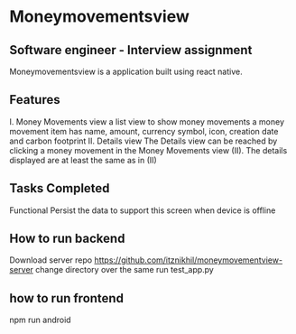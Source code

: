 # Moneymovementsview
## Software engineer - Interview assignment
Moneymovementsview is a application built using react native.

## Features
I. Money Movements view
a list view to show money movements
a money movement item has name, amount, currency symbol, icon, creation date and carbon footprint
II. Details view
The Details view can be reached by clicking a money movement in the Money Movements view (II).
The details displayed are at least the same as in (II)


## Tasks Completed
Functional
Persist the data to support this screen when device is offline

## How to run backend
Download server repo https://github.com/itznikhil/moneymovementview-server
change directory over the same
run test_app.py 
## how to run frontend
npm run android
